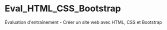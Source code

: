 # Eval_HTML_CSS_Bootstrap
Évaluation d'entraînement - Créer un site web avec HTML, CSS et Bootstrap
